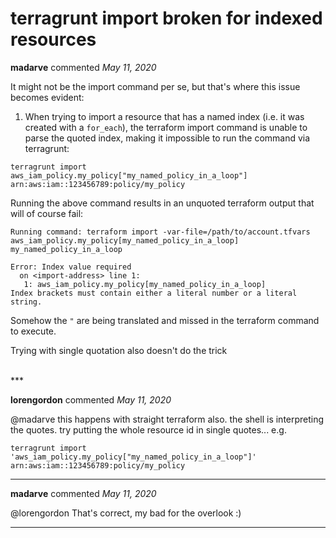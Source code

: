 # terragrunt import broken for indexed resources

**madarve** commented *May 11, 2020*

It might not be the import command per se, but that's where this issue becomes evident:

1. When trying to import a resource that has a named index (i.e. it was created with a `for_each`), the terraform import command is unable to parse the quoted index, making it impossible to run the command via terragrunt:

```
terragrunt import aws_iam_policy.my_policy["my_named_policy_in_a_loop"] arn:aws:iam::123456789:policy/my_policy
```

Running the above command results in an unquoted terraform output that will of course fail:
```
Running command: terraform import -var-file=/path/to/account.tfvars aws_iam_policy.my_policy[my_named_policy_in_a_loop] my_named_policy_in_a_loop

Error: Index value required
  on <import-address> line 1:
   1: aws_iam_policy.my_policy[my_named_policy_in_a_loop]
Index brackets must contain either a literal number or a literal string.
```
Somehow the `"` are being translated and missed in the terraform command to execute.

Trying with single quotation also doesn't do the trick


<br />
***


**lorengordon** commented *May 11, 2020*

@madarve this happens with straight terraform also. the shell is interpreting the quotes. try putting the whole resource id in single quotes... e.g.

```
terragrunt import 'aws_iam_policy.my_policy["my_named_policy_in_a_loop"]' arn:aws:iam::123456789:policy/my_policy
```
***

**madarve** commented *May 11, 2020*

@lorengordon That's correct, my bad for the overlook :)
***

